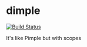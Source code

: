dimple
======

[![Build Status](https://secure.travis-ci.org/asartalo/dimple.png)](http://travis-ci.org/asartalo/dimple)

It's like Pimple but with scopes